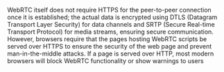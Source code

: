 WebRTC itself does not require HTTPS for the peer-to-peer connection once it is established; the actual data is encrypted using DTLS (Datagram Transport Layer Security) for data channels and SRTP (Secure Real-time Transport Protocol) for media streams, ensuring secure communication. However, browsers require that the pages hosting WebRTC scripts be served over HTTPS to ensure the security of the web page and prevent man-in-the-middle attacks. If a page is served over HTTP, most modern browsers will block WebRTC functionality or show warnings to users